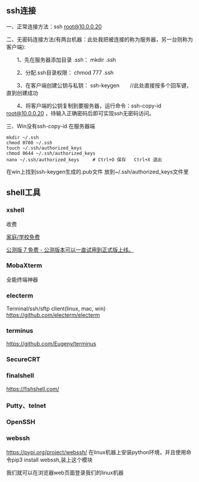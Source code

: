 
## ssh连接
一、正常连接方法：ssh root@10.0.0.20

二、无密码连接方法(有两台机器：此处我把被连接的称为服务器，另一台则称为客户端):

　　1、先在服务器添加目录 .ssh： mkdir  .ssh

　　2、分配.ssh目录权限： chmod 777 .ssh

　　3、在客户端创建公钥与私钥： ssh-keygen　　//此处直接按多个回车键，直到创建成功

　　4、将客户端的公钥复制到要服务器，运行命令：ssh-copy-id root@10.0.0.20 ，待输入正确密码后即可实现ssh无密码访问。

三、Win没有ssh-copy-id
在服务器端
```
mkdir ~/.ssh
chmod 0700 ~/.ssh
touch ~/.ssh/authorized_keys
chmod 0644 ~/.ssh/authorized_keys
nano ~/.ssh/authorized_keys     # Ctrl+O 保存   Ctrl+X 退出
```
在win上找到ssh-keygen生成的.pub文件 放到~/.ssh/authorized_keys文件里

## shell工具
### xshell
收费

[家庭/学校免费](https://www.netsarang.com/zh/free-for-home-school/)

[公测版 7 免费 - 公测版本可以一直试用到正式版上线。](https://www.netsarang.com/zh/version-7-open-beta/)

### MobaXterm
全能终端神器
### electerm
Terminal/ssh/sftp client(linux, mac, win)
https://github.com/electerm/electerm
### terminus
https://github.com/Eugeny/terminus

### SecureCRT

### finalshell
https://fishshell.com/
### Putty、telnet

### OpenSSH

### webssh
https://pypi.org/project/webssh/
在linux机器上安装python环境，并且使用命令pip3 install webssh,装上这个模块

我们就可以在浏览器web页面登录我们的linux机器
